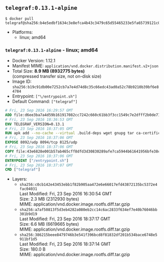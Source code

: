## `telegraf:0.13.1-alpine`

```console
$ docker pull telegraf@sha256:b4e5edbf1634c3e8efca4b43c3479c65d55465233e5fa65739121c0d5a0d7159
```

-	Platforms:
	-	linux; amd64

### `telegraf:0.13.1-alpine` - linux; amd64

-	Docker Version: 1.12.1
-	Manifest MIME: `application/vnd.docker.distribution.manifest.v2+json`
-	Total Size: **8.9 MB (8932775 bytes)**  
	(compressed transfer size, not on-disk size)
-	Image ID: `sha256:b19c91db00e7252cb7a7e4d74d8c35c66edc43ad0a52c78b9210b39bf6e84784`
-	Entrypoint: `["\/entrypoint.sh"]`
-	Default Command: `["telegraf"]`

```dockerfile
# Fri, 23 Sep 2016 16:29:57 GMT
ADD file:d6ee3ba7a4d59b161917082cc7242c660c61bb3f3cc1549c7e2dfff2b0de7104 in / 
# Fri, 23 Sep 2016 18:36:53 GMT
ENV TELEGRAF_VERSION=0.13.1
# Fri, 23 Sep 2016 18:37:05 GMT
RUN apk add --no-cache --virtual .build-deps wget gnupg tar ca-certificates &&     update-ca-certificates &&     gpg --keyserver hkp://ha.pool.sks-keyservers.net         --recv-keys 05CE15085FC09D18E99EFB22684A14CF2582E0C5 &&     wget -q https://dl.influxdata.com/telegraf/releases/telegraf-${TELEGRAF_VERSION}-static_linux_amd64.tar.gz.asc &&     wget -q https://dl.influxdata.com/telegraf/releases/telegraf-${TELEGRAF_VERSION}-static_linux_amd64.tar.gz &&     gpg --batch --verify telegraf-${TELEGRAF_VERSION}-static_linux_amd64.tar.gz.asc telegraf-${TELEGRAF_VERSION}-static_linux_amd64.tar.gz &&     mkdir -p /usr/src /etc/telegraf &&     tar -C /usr/src -xzf telegraf-${TELEGRAF_VERSION}-static_linux_amd64.tar.gz &&     mv /usr/src/telegraf*/telegraf.conf /etc/telegraf/ &&     chmod +x /usr/src/telegraf*/* &&     cp -a /usr/src/telegraf*/* /usr/bin/ &&     rm -rf *.tar.gz* /usr/src /root/.gnupg &&     apk del .build-deps
# Fri, 23 Sep 2016 18:37:06 GMT
EXPOSE 8092/udp 8094/tcp 8125/udp
# Fri, 23 Sep 2016 18:37:06 GMT
COPY file:43e6828e001b57ab465cff8dfd3d30830289afe7ca5944b61641956bfe38cd1c in /entrypoint.sh 
# Fri, 23 Sep 2016 18:37:06 GMT
ENTRYPOINT ["/entrypoint.sh"]
# Fri, 23 Sep 2016 18:37:07 GMT
CMD ["telegraf"]
```

-	Layers:
	-	`sha256:c0cb142e43453ebb1f82b905aa472e6e66017efd43872135bc5372e4fac04031`  
		Last Modified: Fri, 23 Sep 2016 16:30:54 GMT  
		Size: 2.3 MB (2312930 bytes)  
		MIME: application/vnd.docker.image.rootfs.diff.tar.gzip
	-	`sha256:a7af50813f5d3eb4282a080eb2cc14c6ac2833f634ef7e40b76046bb301b9d19`  
		Last Modified: Fri, 23 Sep 2016 18:37:17 GMT  
		Size: 6.6 MB (6619665 bytes)  
		MIME: application/vnd.docker.image.rootfs.diff.tar.gzip
	-	`sha256:386215beee8479746b3e541f396bcd8f81832df201b534bace6748e5911bf1d5`  
		Last Modified: Fri, 23 Sep 2016 18:37:14 GMT  
		Size: 180.0 B  
		MIME: application/vnd.docker.image.rootfs.diff.tar.gzip
